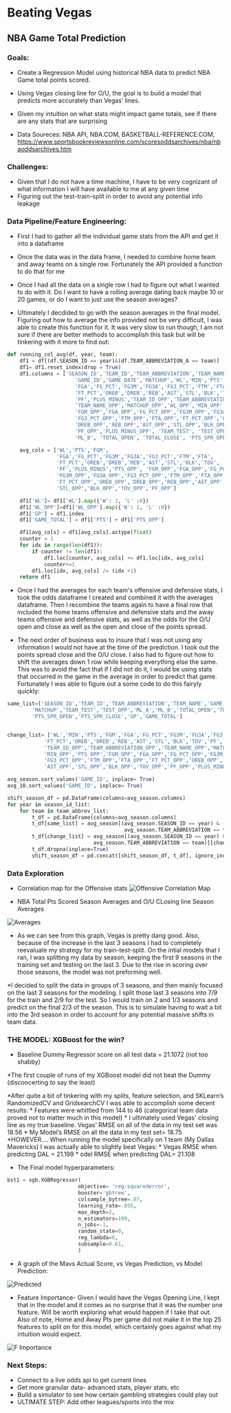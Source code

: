 # Beating Vegas



## NBA Game Total Prediction
### Goals: 
* Create a Regression Model using historical NBA data to predict NBA Game total points scored. 

* Using Vegas closing line for O/U, the goal is to build a model that predicts more accurately than Vegas’ lines.

* Given my intuition on what stats might impact game totals, see if there are any stats that are surprising

* Data Soureces: NBA API, NBA.COM, BASKETBALL-REFERENCE.COM, https://www.sportsbookreviewsonline.com/scoresoddsarchives/nba/nbaoddsarchives.htm

### Challenges:
* Given that I do not have a time machine, I have to be very cognizant of what information I will have available to me at any given time
* Figuring out the test-train-split in order to avoid any potential info leakage

### Data Pipeline/Feature Engineering:

* First I had to gather all the individual game stats from the API and get it into a dataframe

* Once the data was in the data frame, I needed to combine home team and away teams on a single row. Fortunately the API provided a function to do that for me

* Once I had all the data on a single row I had to figure out what I wanted to do with it. Do I want to have a rolling average dating back maybe 10 or 20 games, or do I want to just use the season averages?

* Ultimately I decdided to go with the season averages in the final model. Figuring out how to average the info provided not be very difficult, I was able to create this function for it. It was very slow to run though, I am not sure if there are better methods to accomplish this task but will be tinkering with it more to find out: 
```python
def running_col_avg(df, year, team):
    df1 = df[(df.SEASON_ID == year)&(df.TEAM_ABBREVIATION_A == team)]
    df1= df1.reset_index(drop = True)
    df1.columns = ['SEASON_ID','TEAM_ID','TEAM_ABBREVIATION','TEAM_NAME',
                      'GAME_ID','GAME_DATE','MATCHUP','WL','MIN','PTS','FGM',
                      'FGA','FG_PCT','FG3M','FG3A','FG3_PCT','FTM','FTA',
                      'FT_PCT','OREB','DREB','REB','AST','STL','BLK','TOV',
                      'PF','PLUS_MINUS','TEAM_ID_OPP','TEAM_ABBREVIATION_OPP',
                      'TEAM_NAME_OPP','MATCHUP_OPP','WL_OPP','MIN_OPP','PTS_OPP',
                      'FGM_OPP','FGA_OPP','FG_PCT_OPP','FG3M_OPP','FG3A_OPP',
                      'FG3_PCT_OPP','FTM_OPP','FTA_OPP','FT_PCT_OPP','OREB_OPP',
                      'DREB_OPP','REB_OPP','AST_OPP','STL_OPP','BLK_OPP','TOV_OPP',
                      'PF_OPP','PLUS_MINUS_OPP', 'TEAM_TEST', 'TEST_OPP','ML_A',
                      'ML_B', 'TOTAL_OPEN', 'TOTAL_CLOSE', 'PTS_SPR_OPEN', 'PTS_SPR_CLOSE']

    avg_cols = ['WL','PTS','FGM',
                'FGA','FG_PCT','FG3M','FG3A','FG3_PCT','FTM','FTA',
                'FT_PCT','OREB','DREB','REB','AST','STL','BLK','TOV',
                'PF','PLUS_MINUS','PTS_OPP', 'FGM_OPP','FGA_OPP','FG_PCT_OPP',
                'FG3M_OPP','FG3A_OPP','FG3_PCT_OPP','FTM_OPP','FTA_OPP',
                'FT_PCT_OPP','OREB_OPP','DREB_OPP','REB_OPP','AST_OPP',
                'STL_OPP','BLK_OPP','TOV_OPP','PF_OPP']

    df1['WL']= df1['WL'].map({'W': 1, 'L' :0})
    df1['WL_OPP']=df1['WL_OPP'].map({'W': 1, 'L' :0})
    df1['GP'] = df1.index
    df1['GAME_TOTAL'] = df1['PTS'] + df1['PTS_OPP']

    df1[avg_cols] = df1[avg_cols].astype(float)
    counter = 1
    for idx in range(len(df1)):
        if counter != len(df1):
            df1.loc[counter, avg_cols] += df1.loc[idx, avg_cols]
            counter+=1
        df1.loc[idx, avg_cols] /= (idx +1)
    return df1
```

* Once I had the averages for each team's offensive and defensive stats, I took the odds dataframe I created and combined it with the averages dataframe. Then I recombine the teams again to have a final row that included the home teams offensive and defensive stats and the away teams offensive and defensive stats, as well as the odds for the O/U open and close as well as the open and close of the points spread.

* The next order of business was to insure that I was not using any information I would not have at the time of the prediction. I took out the points spread close and the O/U close. I also had to figure out how to shift the averages down 1 row while keeping everything else the same. This was to avoid the fact that if I did not do it, I would be using stats that occurred in the game in the average in order to predict that game. Fortunately I was able to figure out a some code to do this fairyly quickly: 
```python
same_list=['SEASON_ID','TEAM_ID','TEAM_ABBREVIATION','TEAM_NAME','GAME_ID','GAME_DATE',
        'MATCHUP','TEAM_TEST','TEST_OPP','ML_A','ML_B','TOTAL_OPEN','TOTAL_CLOSE',
        'PTS_SPR_OPEN','PTS_SPR_CLOSE','GP','GAME_TOTAL']


change_list= ['WL','MIN','PTS','FGM','FGA','FG_PCT','FG3M','FG3A','FG3_PCT','FTM','FTA',
	        'FT_PCT','OREB','DREB','REB','AST','STL','BLK','TOV','PF','PLUS_MINUS',	
            'TEAM_ID_OPP','TEAM_ABBREVIATION_OPP','TEAM_NAME_OPP','MATCHUP_OPP', 'WL_OPP',
            'MIN_OPP','PTS_OPP','FGM_OPP','FGA_OPP','FG_PCT_OPP','FG3M_OPP','FG3A_OPP',	
            'FG3_PCT_OPP','FTM_OPP','FTA_OPP','FT_PCT_OPP','OREB_OPP','DREB_OPP','REB_OPP',
            'AST_OPP','STL_OPP','BLK_OPP','TOV_OPP','PF_OPP','PLUS_MINUS_OPP']

avg_season.sort_values('GAME_ID', inplace= True)
avg_10.sort_values('GAME_ID', inplace= True)

shift_season_df = pd.DataFrame(columns=avg_season.columns)
for year in season_id_list:
    for team in team_abbrev_list:
        t_df = pd.DataFrame(columns=avg_season.columns)
        t_df[same_list] = avg_season[(avg_season.SEASON_ID == year) & (
                                      avg_season.TEAM_ABBREVIATION == team)][same_list]
        t_df[change_list] = avg_season[(avg_season.SEASON_ID == year) & (
                            avg_season.TEAM_ABBREVIATION == team)][change_list].shift(periods=1)
        t_df.dropna(inplace=True)
        shift_season_df = pd.concat([shift_season_df, t_df], ignore_index=True)
```

### Data Exploration
* Correlation map for the Offensive stats
![Offensive Correlation Map](/images/OFF_CORR.png)

* NBA Total Pts Scored Season Averages and O/U CLosing line Season Averages 

![Averages](/images/avg_pts.png)

* As we can see from this graph, Vegas is pretty dang good. Also, because of the increase in the last 3 seasons I had to completely reevaluate my strategy for my train-test-split. On the intial models that I ran, I was splitting my data by season, keeping the first 9 seasons in the training set and testing on the last 3. Due to the rise in scoring over those seasons, the model was not preforming well.

*I decided to split the data in groups of 3 seasons, and then mainly focused on the last 3 seasons for the modeling. I split those last 3 seasons into 7/9 for the train and 2/9 for the test. So I would train on 2 and 1/3 seasons and predict on the final 2/3 of the season. This is to simulate having to wait a bit into the 3rd season in order to account for any potential massive shifts in team data. 


### THE MODEL: XGBoost for the win? 

* Baseline Dummy Regressor score on all test data = 21.1072 (not too shabby) 

*The first couple of runs of my XGBoost model did not beat the Dummy (disconcerting to say the least)

*After quite a bit of tinkering with my splits, feature selection, and SKLearn’s RandomizedCV and GridsearchCV I was able to accomplish some decent results:
	* Features were whittled from 144 to 46 (categorical team data proved not to matter much in this model)
	* I ultimately used Vegas' closing line as my true baseline. Vegas’ RMSE on all of the data in my test set was 18.56 
	* My Model’s RMSE on all the data in my test set= 18.75
	*HOWEVER.... When running the model specifically on 1 team (My Dallas Mavericks) I was actually able to slightly beat Vegas:
		* Vegas RMSE when predicting DAL = 21.199
		* odel RMSE when predicting DAL= 21.108 
* The Final model hyperparameters:
```python
bst1 = xgb.XGBRegressor( 
                       objective= 'reg:squarederror', 
                       booster='gbtree', 
                       colsample_bytree=.87,  
                       learning_rate=.056,
                       max_depth=2, 
                       n_estimators=199, 
                       n_jobs=-1,
                       random_state=0, 
                       reg_lambda=6,
                       subsample=0.61,
                       )
```

* A graph of the Mavs Actual Score, vs Vegas Prediction, vs Model Prediction: 

![Predicted](/images/Vegasvspredvsreal.png)

* Feature Importance- Given I would have the Vegas Opening Line, I kept that in the model and it comes as no surprise that it was the number one feature. Will be worth exploring what would happen if I take that out. Also of note, Home and Away Pts per game did not make it in the top 25 features to split on for this model, which certainly goes against what my intuition would expect. 

![F Importance](/images/F_importance.png)

### Next Steps:
* Connect to a live odds api to get current lines
* Get more granular data- advanced stats, player stats, etc
* Build a simulator to see how certain gambling strategies could play out
* ULTIMATE STEP: Add other leagues/sports into the mix








